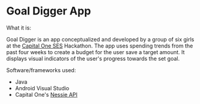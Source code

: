 # Goal Digger App
What it is:

Goal Digger is an app conceptualized and developed by a group of six girls at the [Capital One SES](https://campus.capitalone.com/summits/) Hackathon. The app uses spending trends from the past four weeks to create a budget for the user save a target amount. It displays visual indicators of the user's progress towards the set goal.

Software/frameworks used:
- Java
- Android Visual Studio
- Capital One's [Nessie API](http://api.reimaginebanking.com/)
